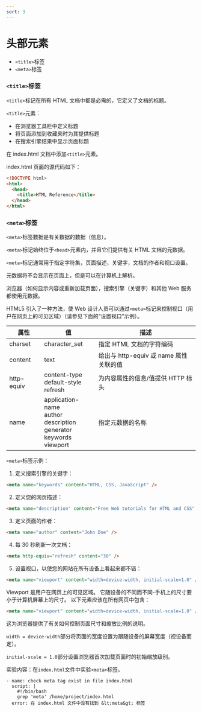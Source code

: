 ```yaml
---
sort: 3
---
```


# 头部元素

* `<title>`标签
* `<meta>`标签

### `<title>`标签

`<title>`标记在所有 HTML 文档中都是必需的，它定义了文档的标题。

`<title>`元素：

* 在浏览器工具栏中定义标题
* 将页面添加到收藏夹时为其提供标题
* 在搜索引擎结果中显示页面标题

在 index.html 文档中添加`<title>`元素。

index.html 页面的源代码如下：

```html
<!DOCTYPE html>
<html>
  <head>
    <title>HTML Reference</title>
  </head>
</html>
```

### `<meta>`标签

`<meta>`标签数据是有关数据的数据（信息）。

`<meta>`标记始终位于`<head>`元素内，并且它们提供有关 HTML 文档的元数据。

`<meta>`标记通常用于指定字符集，页面描述，关键字，文档的作者和视口设置。

元数据将不会显示在页面上，但是可以在计算机上解析。

浏览器（如何显示内容或重新加载页面），搜索引擎（关键字）和其他 Web 服务都使用元数据。

HTML5 引入了一种方法，使 Web 设计人员可以通过`<meta>`标记来控制视口（用户在网页上的可见区域）（请参见下面的“设置视口”示例）。

| 属性       | 值                                                                                       | 描述                                   |
| ---------- | ---------------------------------------------------------------------------------------- | -------------------------------------- |
| charset    | character_set                                                                            | 指定 HTML 文档的字符编码               |
| content    | text                                                                                     | 给出与 http-equiv 或 name 属性关联的值 |
| http-equiv | content-type <br> default-style <br> refresh                                             | 为内容属性的信息/值提供 HTTP 标头      |
| name       | application-name <br> author <br> description <br> generator <br> keywords <br> viewport | 指定元数据的名称                       |

`<meta>`标签示例：

1. 定义搜索引擎的关键字：

```html
<meta name="keywords" content="HTML, CSS, JavaScript" />
```

2. 定义您的网页描述：

```html
<meta name="description" content="Free Web tutorials for HTML and CSS" />
```

3. 定义页面的作者：

```html
<meta name="author" content="John Doe" />
```

4. 每 30 秒刷新一次文档：

```html
<meta http-equiv="refresh" content="30" />
```

5. 设置视口，以使您的网站在所有设备上看起来都不错：

```html
<meta name="viewport" content="width=device-width, initial-scale=1.0" />
```

Viewport 是用户在网页上的可见区域。 它随设备的不同而不同-手机上的尺寸要小于计算机屏幕上的尺寸。
以下<meta>元素应该在所有网页中包含：

```html
<meta name="viewport" content="width=device-width, initial-scale=1.0" />
```

这为浏览器提供了有关如何控制页面尺寸和缩放比例的说明。

`width = device-width`部分将页面的宽度设置为跟随设备的屏幕宽度（视设备而定）。

`initial-scale = 1.0`部分设置浏览器首次加载页面时的初始缩放级别。

实验内容：在`index.html`文件中实验`<meta>`标签。

```checker
- name: check meta tag exist in file index.html
  script: |
    #!/bin/bash
    grep 'meta' /home/project/index.html
  error: 在 index.html 文件中没有找到 &lt;meta&gt; 标签
```
